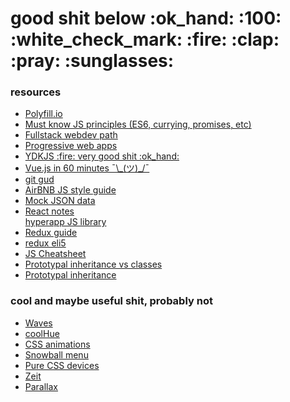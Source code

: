 <h1>good shit below :ok_hand: :100: :white_check_mark: :fire: :clap: :pray: :sunglasses:</h1>

<h3>resources</h3>
<ul>
  <li>
    <a href="https://polyfill.io/v2/docs/">Polyfill.io</a>
  </li>
  <li>
    <a href="https://www.reddit.com/r/webdev/comments/6z359o/must_know_js_principles/?st=J7EG3TA1&sh=5c13e495">Must know JS principles (ES6, currying, promises, etc)</a>
  </li>
  <li>
    <a href="https://github.com/shovanch/fullstack-webdev-path">Fullstack webdev path</a>
  </li>
  <li>
    <a href="https://clockwise.software/blog/progressive-web-apps-the-new-word-in-user-engagement/">Progressive web apps</a>
  </li>
  <li>
    <a href="https://github.com/getify/You-Dont-Know-JS">YDKJS :fire: very good shit :ok_hand:</a>
  </li>
  <li>
    <a href="https://www.youtube.com/watch?v=z6hQqgvGI4Y">Vue.js in 60 minutes ¯\_(ツ)_/¯</a>
  </li>
  <li>
    <a href="http://rogerdudler.github.io/git-guide/">git gud</a>
  </li>
  <li>
    <a href="https://github.com/airbnb/javascript/blob/master/README.md">AirBNB JS style guide</a>
  </li>
  <li>
    <a href="https://jsonplaceholder.typicode.com/">Mock JSON data</a>
  </li>  
  <li>
      <a href="https://docs.google.com/document/d/18fHKCk9fh7_VhKTzDLObNKoTJrzYoIXHfy1_gKj78LY/edit">React notes</a>
    </li
    <li>
      <a href="https://github.com//hyperapp/hyperapp">hyperapp JS library</a>
    </li>
        <li>
      <a href="https://hackernoon.com/a-guide-to-tdd-a-react-redux-todolist-app-part-1-b8a200bb7091">Redux guide</a>
    </li>
    <li>
      <a href="https://www.reddit.com/r/webdev/comments/5h7j6w/reactredux_how_best_to_understand/day443o/?sh=597d4f4b&st=J7S4S4J9">redux eli5</a>
      </li>
      <li>
      <a href="https://github.com/raunofreiberg/modern-js-cheatsheet">JS Cheatsheet</a>
      </li>
      <li>
        <a href="https://medium.com/@TK_CodeBear/prototypal-inheritance-in-javascript-and-how-it-is-different-than-classes-7bfe1626ffdb">Prototypal inheritance vs classes</a>
        </li>
  <li>
    <a href="https://medium.com/javascript-scene/master-the-javascript-interview-what-s-the-difference-between-class-prototypal-inheritance-e4cd0a7562e9">Prototypal inheritance</a>
    </li>
</ul>
<h3>cool and maybe useful shit, probably not</h3>
<ul>
    <li>
        <a href="https://codepen.io/rstacruz/pen/oxJqNv">Waves</a>
    </li>
    <li>
        <a href="https://webkul.github.io/coolhue/">coolHue</a>
    </li>
    <li>
        <a href="https://daneden.github.io/animate.css/">CSS animations</a>
    </li>
    <li>
        <a href="https://codepen.io/virgilpana/pen/NPzodr">Snowball menu</a>
    </li>
    <li>
        <a href="https://codepen.io/TrevorEyre/full/dvNwqG/">Pure CSS devices</a>
    </li>
    <li>
        <a href="https://zeit.co/">Zeit</a>
    </li>
    <li>
      <a href="https://github.com/dixonandmoe/rellax">Parallax</a>
    </li>    
</ul>
